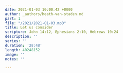 ```yaml
---
date: 2021-01-03 10:00:42 +0000
author: _authors/heath-van-staden.md
part: 1
file: "/2021/2021-01-03.mp3"
title: Let us consider
scripture: John 14:12, Ephesians 2:10, Hebrews 10:24
description: ''
series: ''
duration: '28:48'
length: 40248152
image: ''
notes: ''

---
```

